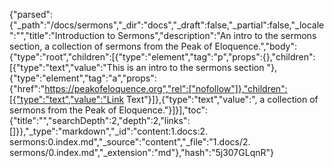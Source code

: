 {"parsed":{"_path":"/docs/sermons","_dir":"docs","_draft":false,"_partial":false,"_locale":"","title":"Introduction to Sermons","description":"An intro to the sermons section, a collection of sermons from the Peak of Eloquence.","body":{"type":"root","children":[{"type":"element","tag":"p","props":{},"children":[{"type":"text","value":"This is an intro to the sermons section "},{"type":"element","tag":"a","props":{"href":"https://peakofeloquence.org","rel":["nofollow"]},"children":[{"type":"text","value":"Link Text"}]},{"type":"text","value":", a collection of sermons from the Peak of Eloquence."}]}],"toc":{"title":"","searchDepth":2,"depth":2,"links":[]}},"_type":"markdown","_id":"content:1.docs:2. sermons:0.index.md","_source":"content","_file":"1.docs/2. sermons/0.index.md","_extension":"md"},"hash":"5j307GLqnR"}